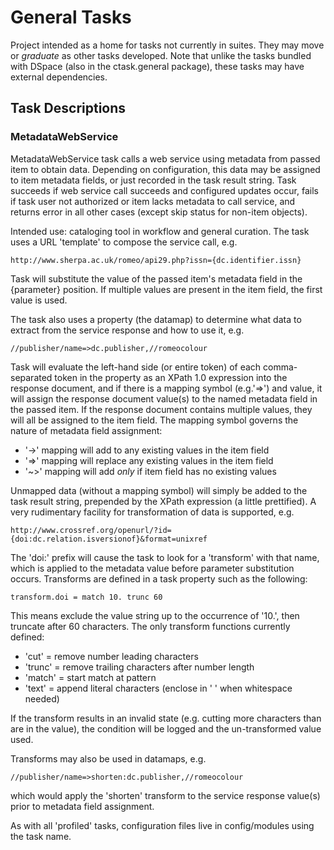 # General Tasks #

Project intended as a home for tasks not currently in suites. They may move or _graduate_ as other tasks developed. Note that unlike the tasks bundled with DSpace (also in the ctask.general package), these tasks may have external dependencies.

## Task Descriptions ##

### MetadataWebService ###

MetadataWebService task calls a web service using metadata from passed item to obtain data. Depending on configuration, this data may be assigned to item metadata fields, or just recorded in the task result string. Task succeeds if web service call succeeds and configured updates occur, fails if task user not authorized or item lacks metadata to call service, and returns error in all other cases (except skip status for non-item objects). 
 
Intended use: cataloging tool in workflow and general curation. The task uses a URL 'template' to compose the service call, e.g.
 
    http://www.sherpa.ac.uk/romeo/api29.php?issn={dc.identifier.issn}
 
Task will substitute the value of the passed item's metadata field in the {parameter} position. If multiple values are present in the item field, the first value is used.
 
The task also uses a property (the datamap) to determine what data to extract from the service response and how to use it, e.g.
 
    //publisher/name=>dc.publisher,//romeocolour
 
Task will evaluate the left-hand side (or entire token) of each comma-separated token in the property as an XPath 1.0 expression into the response document, and if there is a mapping symbol (e.g.'=>') and value, it will assign the response document value(s) to the named metadata field in the passed item. If the response document contains multiple values, they will all be assigned to the item field. The mapping symbol governs the nature of metadata field assignment:
 
 * '->' mapping will add to any existing values in the item field
 * '=>' mapping will replace any existing values in the item field
 * '~>' mapping will add *only* if item field has no existing values
 
Unmapped data (without a mapping symbol) will simply be added to the task result string, prepended by the XPath expression (a little prettified).
A very rudimentary facility for transformation of data is supported, e.g.
 
    http://www.crossref.org/openurl/?id={doi:dc.relation.isversionof}&format=unixref
 
The 'doi:' prefix will cause the task to look for a 'transform' with that name, which is applied to the metadata value before parameter substitution occurs. Transforms are defined in a task property such as the following:

    transform.doi = match 10. trunc 60

This means exclude the value string up to the occurrence of '10.', then truncate after 60 characters. The only transform functions currently defined:

 * 'cut' <number> = remove number leading characters
 * 'trunc' <number> = remove trailing characters after number length
 * 'match' <pattern> = start match at pattern
 * 'text' <characters> = append literal characters (enclose in ' ' when whitespace needed)

If the transform results in an invalid state (e.g. cutting more characters than are in the value), the condition will be logged and the un-transformed value used.
 
Transforms may also be used in datamaps, e.g.
 
    //publisher/name=>shorten:dc.publisher,//romeocolour
  
which would apply the 'shorten' transform to the service response value(s) prior to metadata field assignment.

As with all 'profiled' tasks, configuration files live in config/modules using the task name.


